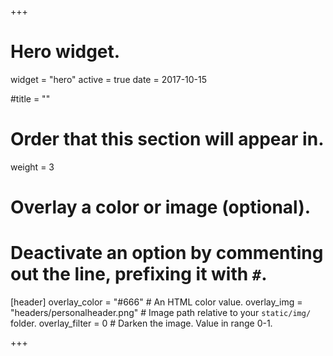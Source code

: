 +++
# Hero widget.
widget = "hero"
active = true
date = 2017-10-15

#title = ""

# Order that this section will appear in.
weight = 3

# Overlay a color or image (optional).
# Deactivate an option by commenting out the line, prefixing it with `#`.
[header]
  overlay_color = "#666"  # An HTML color value.
  overlay_img = "headers/personalheader.png"  # Image path relative to your `static/img/` folder.
  overlay_filter = 0  # Darken the image. Value in range 0-1.

+++

